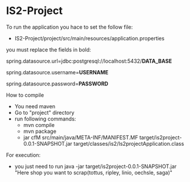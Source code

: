 # IS2-Project
To run the application you hace to set the follow file:

* IS2-Project/project/src/main/resources/application.properties


you must replace the fields in bold:

spring.datasource.url=jdbc:postgresql://localhost:5432/**DATA_BASE**

spring.datasource.username=**USERNAME**

spring.datasource.password=**PASSWORD**

How to compile
- You need maven
- Go to "project" directory
- run following commands:
  - mvn compile
  - mvn package
  - jar cfM src/main/java/META-INF/MANIFEST.MF target/is2project-0.0.1-SNAPSHOT.jar target/classes/is2/Is2projectApplication.class
  
For execution:
- you just need to run
  java -jar target/is2project-0.0.1-SNAPSHOT.jar "Here shop you want to scrap(tottus, ripley, linio, oechsle, saga)"
